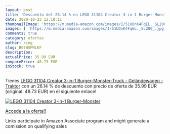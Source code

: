 ```yaml
---
layout: post
title: 'Descuento del 26.14 % en LEGO 31104 Creator 3-in-1 Burger-Monster'
date: 2020-10-23 12:18:11
thumbnailImage: 'https://m.media-amazon.com/images/I/51UDnK4FqEL._SL200_.jpg'
images: [ 'https://m.media-amazon.com/images/I/51UDnK4FqEL._SL200_.jpg' ]
comments: true
category: ofertas
author: ring
slug: B07W5PWLKF
description:
actualPrice: 35.99 EUR
comparePrice: 48.73 EUR
inStock: true
---
```


Tienes [LEGO 31104 Creator 3-in-1 Burger-Monster-Truck - Geländewagen - Traktor](https://www.amazon.de/dp/B07W5PWLKF/?tag=tolees0ca-21) con un 26.14 % de descuento con precio de oferta de 35.99 EUR (original: 48.73 EUR) en el siguiente enlace!

[![LEGO 31104 Creator 3-in-1 Burger-Monster](https://m.media-amazon.com/images/I/51UDnK4FqEL._SL200_.jpg)](https://www.amazon.de/dp/B07W5PWLKF/?tag=tolees0ca-21)

[Accede a la oferta!!](https://www.amazon.de/dp/B07W5PWLKF/?tag=tolees0ca-21)

Links participate in Amazon Associate program and might generate a comission on qualifying sales


